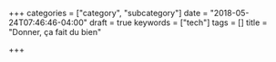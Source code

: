 +++
categories = ["category", "subcategory"]
date = "2018-05-24T07:46:46-04:00"
draft = true
keywords = ["tech"]
tags = []
title = "Donner, ça fait du bien"

+++

<!--more-->
